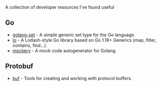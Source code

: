 A collection of developer resources I've found useful

## Go
* [golang-set](https://github.com/deckarep/golang-set) - A simple generic set type for the Go language.
* [lo](https://github.com/samber/lo) - A Lodash-style Go library based on Go 1.18+ Generics (map, filter, contains, find...).
* [mockery](https://github.com/vektra/mockery) - A mock code autogenerator for Golang.


## Protobuf
* [buf](https://github.com/bufbuild) - Tools for creating and working with protocol buffers.
